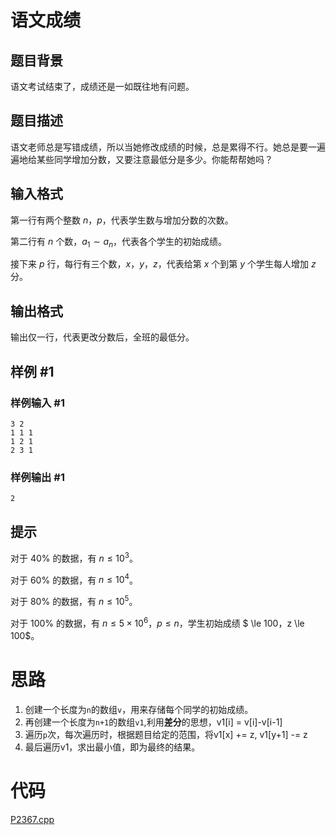 # 语文成绩

## 题目背景

语文考试结束了，成绩还是一如既往地有问题。

## 题目描述

语文老师总是写错成绩，所以当她修改成绩的时候，总是累得不行。她总是要一遍遍地给某些同学增加分数，又要注意最低分是多少。你能帮帮她吗？

## 输入格式

第一行有两个整数 $n$，$p$，代表学生数与增加分数的次数。

第二行有 $n$ 个数，$a_1 \sim a_n$，代表各个学生的初始成绩。

接下来 $p$ 行，每行有三个数，$x$，$y$，$z$，代表给第 $x$ 个到第 $y$ 个学生每人增加 $z$ 分。

## 输出格式

输出仅一行，代表更改分数后，全班的最低分。

## 样例 #1

### 样例输入 #1

```
3 2
1 1 1
1 2 1
2 3 1
```

### 样例输出 #1

```
2
```

## 提示

对于 $40\%$ 的数据，有 $n \le 10^3$。

对于 $60\%$ 的数据，有 $n \le 10^4$。

对于 $80\%$ 的数据，有 $n \le 10^5$。

对于 $100\%$ 的数据，有 $n \le 5\times 10^6$，$p \le n$，学生初始成绩 $ \le 100$，$z \le 100$。

# 思路
1. 创建一个长度为`n`的数组`v`，用来存储每个同学的初始成绩。
2. 再创建一个长度为`n+1`的数组`v1`,利用**差分**的思想，v1[i] = v[i]-v[i-1]
3. 遍历`p`次，每次遍历时，根据题目给定的范围，将v1[x] += z, v1[y+1] -= z
4. 最后遍历v1，求出最小值，即为最终的结果。

# 代码
[P2367.cpp](./code/P2367.cpp)
